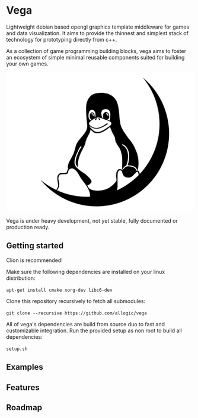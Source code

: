 # Vega

Lightweight debian based opengl graphics template middleware for games and data visualization. It aims to provide the thinnest and simplest stack of technology for prototyping directly from c++. 

As a collection of game programming building blocks, vega aims to foster an ecosystem of simple minimal reusable components suited for building your own games.

![Vega](logo.png)

Vega is under heavy development, not yet stable, fully documented or production ready.

## Getting started
Clion is recommended!

Make sure the following dependencies are installed on your linux distribution:

`apt-get install cmake xorg-dev libc6-dev`

Clone this repository recursively to fetch all submodules:

`git clone --recursive https://github.com/allogic/vega`

All of vega's dependencies are build from source duo to fast and customizable integration. Run the provided setup as non root to build all dependencies:

`setup.sh`

## Examples
## Features
## Roadmap
